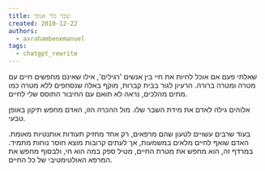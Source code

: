 ```yaml
---
title: שבר כלי אנוכי
created: 2010-12-22
authors:
  - avrahambenemanuel
tags:
  - chatgpt_rewrite
---
```

שאלתי פעם אם אוכל לחיות את חיי בין אנשים 'רגילים', אילו שאינם מחפשים חיים עם מטרה ומטרה ברורה. הרעיון לגור בבית קברות, מוקף באלה שנסחפים ללא מטרה כמו מתים מהלכים, נראה לא תואם עם החיבור התוסס שלי לחיים.

אלוהים גילה לאדם את מידת השבר שלו. מול ההכרה הזו, האדם מחפש תיקון באופן טבעי.

 בעוד שרבים עשויים לטעון שהם מרפאים, רק אחד מחזיק תעודות אותנטיות מאומת. 
האדם שואף לחיים מלאים במשמעות, אך לעתים קרובות מוצא חוסר נוחות מתמיד. במרדף זה, הוא מחפש את מטרת החיים, מטיל ספק במה הוא חי, ולבסוף מחפש את המרפא האולטימטיבי של כל החיים.
